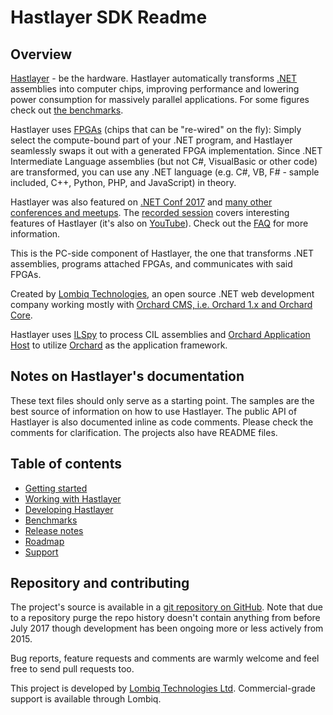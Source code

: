 # Hastlayer SDK Readme



## Overview

[Hastlayer](https://hastlayer.com/) - be the hardware. Hastlayer automatically transforms [.NET](https://www.microsoft.com/net/) assemblies into computer chips, improving performance and lowering power consumption for massively parallel applications. For some figures check out [the benchmarks](Docs/Benchmarks.md).

Hastlayer uses [FPGAs](https://en.wikipedia.org/wiki/Field-programmable_gate_array) (chips that can be "re-wired" on the fly): Simply select the compute-bound part of your .NET program, and Hastlayer seamlessly swaps it out with a generated FPGA implementation. Since .NET Intermediate Language assemblies (but not C#, VisualBasic or other code) are transformed, you can use any .NET language (e.g. C#, VB, F# - sample included, C++, Python, PHP, and JavaScript) in theory.

Hastlayer was also featured on [.NET Conf 2017](https://channel9.msdn.com/events/dotnetConf/2017/T212) and [many other conferences and meetups](https://hastlayer.com/hastlayer-world-tour). The [recorded session](https://channel9.msdn.com/events/dotnetConf/2017/T212) covers interesting features of Hastlayer (it's also on [YouTube](https://www.youtube.com/watch?v=03Sq5m3eUSs)). Check out the [FAQ](https://hastlayer.com/faq) for more information.
 
This is the PC-side component of Hastlayer, the one that transforms .NET assemblies, programs attached FPGAs, and communicates with said FPGAs.

Created by [Lombiq Technologies](https://lombiq.com/), an open source .NET web development company working mostly with [Orchard CMS, i.e. Orchard 1.x and Orchard Core](https://www.orchardcore.net/).

Hastlayer uses [ILSpy](http://ilspy.net/) to process CIL assemblies and [Orchard Application Host](https://github.com/Lombiq/Orchard-Application-Host) to utilize [Orchard](http://orchardproject.net/) as the application framework.


## Notes on Hastlayer's documentation

These text files should only serve as a starting point. The samples are the best source of information on how to use Hastlayer. The public API of Hastlayer is also documented inline as code comments. Please check the comments for clarification. The projects also have README files.


## Table of contents

- [Getting started](Docs/GettingStarted.md)
- [Working with Hastlayer](Docs/WorkingWithHastlayer.md)
- [Developing Hastlayer](Docs/DevelopingHastlayer.md)
- [Benchmarks](Docs/Benchmarks.md)
- [Release notes](Docs/ReleaseNotes.md)
- [Roadmap](Docs/Roadmap.md)
- [Support](Docs/Support.md)


## Repository and contributing

The project's source is available in a [git repository on GitHub](https://github.com/Lombiq/Hastlayer-SDK). Note that due to a repository purge the repo history doesn't contain anything from before July 2017 though development has been ongoing more or less actively from 2015.

Bug reports, feature requests and comments are warmly welcome and feel free to send pull requests too.

This project is developed by [Lombiq Technologies Ltd](https://lombiq.com/). Commercial-grade support is available through Lombiq.
